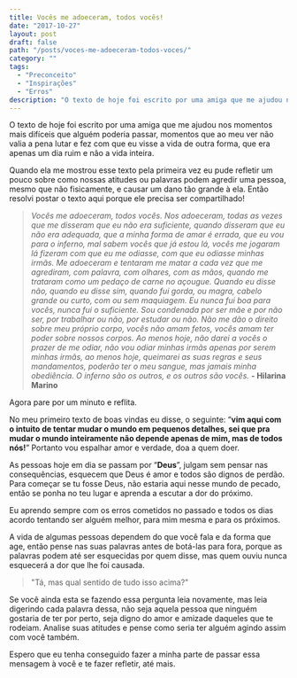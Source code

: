 ```yaml
---
title: Vocês me adoeceram, todos vocês!
date: "2017-10-27"
layout: post
draft: false
path: "/posts/voces-me-adoeceram-todos-voces/"
category: ""
tags:
  - "Preconceito"
  - "Inspirações"
  - "Erros"
description: "O texto de hoje foi escrito por uma amiga que me ajudou nos momentos mais difíceis que alguém poderia passar, momentos que ao meu ver não valia a pena lutar e..."
---
```


O texto de hoje foi escrito por uma amiga que me ajudou nos momentos mais difíceis que alguém poderia passar, momentos que ao meu ver não valia a pena lutar e fez com que eu visse a vida de outra forma, que era apenas um dia ruim e não a vida inteira. 

Quando ela me mostrou esse texto pela primeira vez eu pude refletir um pouco sobre como nossas atitudes ou palavras podem agredir uma pessoa, mesmo que não fisicamente, e causar um dano tão grande à ela. Então resolvi postar o texto aqui porque ele precisa ser compartilhado!

> *Vocês me adoeceram, todos vocês.
Nos adoeceram, todas as vezes que me disseram que eu não era suficiente, quando disseram que eu não era adequada, que a minha forma de amar é errada, que eu vou para o inferno, mal sabem vocês que já estou lá, vocês me jogaram lá fizeram com que eu me odiasse, com que eu odiasse minhas irmãs. 
Me adoeceram e tentaram me matar a cada vez que me agrediram, com palavra, com olhares, com as mãos, quando me trataram como um pedaço de carne no açougue. 
Quando eu disse não, quando eu disse sim, quando fui gorda, ou magra, cabelo grande ou curto, com ou sem maquiagem. 
Eu nunca fui boa para vocês, nunca fui o suficiente. 
Sou condenada por ser mãe e por não ser, por trabalhar ou não, por estudar ou não. 
Não me dão o direito sobre meu próprio corpo, vocês não amam fetos, vocês amam ter poder sobre nossos corpos.
Ao menos hoje, não darei a vocês o prazer de me odiar, não vou odiar minhas irmãs apenas por serem minhas irmãs, ao menos hoje, queimarei as suas regras e seus mandamentos, poderão ter o meu sangue, mas jamais minha obediência. 
O inferno são os outros, e os outros são vocês.*
**- Hilarina Marino**

Agora pare por um minuto e reflita. 

No meu primeiro texto de boas vindas eu disse, o seguinte: “**vim aqui com o intuito de tentar mudar o mundo em pequenos detalhes, sei que pra mudar o mundo inteiramente não depende apenas de mim, mas de todos nós!**”
Portanto vou espalhar amor e verdade, doa a quem doer. 

As pessoas hoje em dia se passam por “**Deus**”, julgam sem pensar nas consequências, esquecem que Deus é amor e todos são dignos de perdão. Para começar se tu fosse Deus, não estaria aqui nesse mundo de pecado, então se ponha no teu lugar e aprenda a escutar a dor do próximo.

Eu aprendo sempre com os erros cometidos no passado e todos os dias acordo tentando ser alguém melhor, para mim mesma e para os próximos. 

A vida de algumas pessoas dependem do que você fala e da forma que age, então pense nas suas palavras antes de botá-las para fora, porque as palavras podem até ser esquecidas por quem disse, mas quem ouviu nunca esquecerá a dor que lhe foi causada.

>    "Tá, mas qual sentido de tudo isso acima?"

Se você ainda esta se fazendo essa pergunta leia novamente, mas leia digerindo cada palavra dessa, não seja aquela pessoa que ninguém gostaria de ter por perto, seja digno do amor e amizade daqueles que te rodeiam. Analise suas atitudes e pense como seria ter alguém agindo assim com você também.

Espero que eu tenha conseguido fazer a minha parte de passar essa mensagem à você e te fazer refletir, até mais.